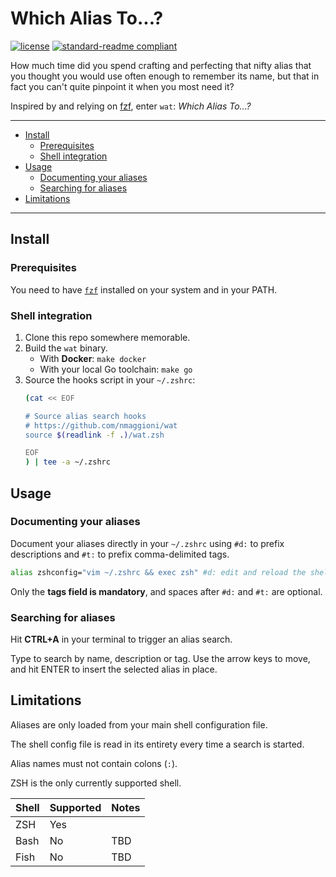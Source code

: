 # Which Alias To...?

[![license](https://img.shields.io/github/license/nmaggioni/wat.svg)](LICENSE) [![standard-readme compliant](https://img.shields.io/badge/readme%20style-standard-brightgreen.svg?style=flat-square)](https://github.com/RichardLitt/standard-readme)

How much time did you spend crafting and perfecting that nifty alias that you thought you would use often enough to remember its name, but that in fact you can't quite pinpoint it when you most need it?

Inspired by and relying on [fzf](https://github.com/junegunn/fzf), enter `wat`: _Which Alias To...?_

---

- [Install](#install)
  - [Prerequisites](#prerequisites)
  - [Shell integration](#shell-integration)
- [Usage](#usage)
  - [Documenting your aliases](#documenting-your-aliases)
  - [Searching for aliases](#searching-for-aliases)
- [Limitations](#limitations)

---

## Install

### Prerequisites

You need to have [`fzf`](https://github.com/junegunn/fzf#installation) installed on your system and in your PATH.

### Shell integration

1. Clone this repo somewhere memorable.
2. Build the `wat` binary.
   + With **Docker**: `make docker`
   + With your local Go toolchain: `make go`
3. Source the hooks script in your `~/.zshrc`:
    ```bash
    (cat << EOF

    # Source alias search hooks
    # https://github.com/nmaggioni/wat
    source $(readlink -f .)/wat.zsh

    EOF
    ) | tee -a ~/.zshrc
    ```

## Usage

### Documenting your aliases

Document your aliases directly in your `~/.zshrc` using `#d:` to prefix descriptions and `#t:` to prefix comma-delimited tags.

```bash
alias zshconfig="vim ~/.zshrc && exec zsh" #d: edit and reload the shell config #t: edit,vim,zsh,rc,config
```

Only the **tags field is mandatory**, and spaces after `#d:` and `#t:` are optional.

### Searching for aliases

Hit **CTRL+A** in your terminal to trigger an alias search.

Type to search by name, description or tag. Use the arrow keys to move, and hit ENTER to insert the selected alias in place.

## Limitations

Aliases are only loaded from your main shell configuration file.

The shell config file is read in its entirety every time a search is started.

Alias names must not contain colons (`:`).

ZSH is the only currently supported shell.

| Shell | Supported | Notes |
| --- | --- | --- |
| ZSH | Yes | |
| Bash | No | TBD |
| Fish | No | TBD |
